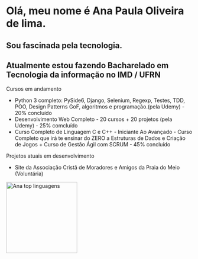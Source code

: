<h1> Olá, meu nome é Ana Paula Oliveira de lima.</h1>
<h2> Sou fascinada pela tecnologia.</h2>
<h2> Atualmente estou fazendo Bacharelado em Tecnologia da informação no IMD / UFRN</h2>
  
Cursos em andamento
- Python 3 completo: PySide6, Django, Selenium, Regexp, Testes, TDD, POO, Design Patterns GoF, algoritmos e programação.(pela Udemy) - 20% concluído
- Desenvolvimento Web Completo - 20 cursos + 20 projetos (pela Udemy) - 25% comcluído
- Curso Completo de Linguagem C e C++ - Iniciante Ao Avançado - Curso Completo que irá te ensinar do ZERO a Estruturas de Dados e Criação de Jogos + Curso de Gestão Ágil com SCRUM - 45% concluído
  
Projetos atuais  em desenvolvimento
- Site da Associação Cristã de Moradores e Amigos da Praia do Meio (Voluntária)
<img alt="Ana top linguagens" src="https://github-readme-stats.vercel.app/api/top-langs/?username=ana112358&langs_count=8&layout=compact&theme=react&hide_border=true&bg_color=1F222E&title_color=F85D7F&icon_color=F8D866&hide=Jupyter%20Notebook,Roff" height="192px">



<!---
ana112358/ana112358 is a ✨ special ✨ repository because its `README.md` (this file) appears on your GitHub profile.
You can click the Preview link to take a look at your changes.
--->
